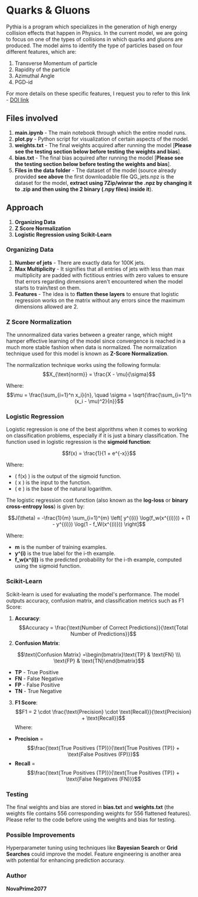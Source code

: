 # Quarks & Gluons
Pythia is a program which specializes in the generation of high energy collision effects that happen in Physics. In the current model, we are going to focus on one of the types of collisions in which quarks and gluons are produced. The model aims to identify the type of particles based on four different features, which are:
1. Transverse Momentum of particle
2. Rapidity of the particle
3. Azimuthal Angle
4. PGD-id

For more details on these specific features, I request you to refer to this link - [DOI link](https://doi.org/10.5281/zenodo.2658763)

## Files involved
1. **main.ipynb** - The main notebook through which the entire model runs.
2. **plot.py** - Python script for visualization of certain aspects of the model.
3. **weights.txt** - The final weights acquired after running the model [**Please see the testing section below before testing the weights and bias**].
4. **bias.txt** - The final bias acquired after running the model [**Please see the testing section below before testing the weights and bias**].
5. **Files in the data folder** - The dataset of the model (source already provided **see above** the first downloadable file QG_jets.npz is the dataset for the model, **extract using 7Zip/winrar the .npz by changing it to .zip and then using the 2 binary (.npy files) inside it**).

## Approach
1. **Organizing Data**
2. **Z Score Normalization**
3. **Logistic Regression using Scikit-Learn**

### Organizing Data
1. **Number of jets** - There are exactly data for 100K jets.
2. **Max Multiplicity** - It signifies that all entries of jets with less than max multiplicity are padded with fictitious entries with zero values to ensure that errors regarding dimensions aren't encountered when the model starts to train/test on them.
3. **Features** - The idea is to **flatten these layers** to ensure that logistic regression works on the matrix without any errors since the maximum dimensions allowed are 2.

### Z Score Normalization

The unnormalized data varies between a greater range, which might hamper effective learning of the model since convergence is reached in a much more stable fashion when data is normalized. The normalization technique used for this model is known as **Z-Score Normalization**.

The normalization technique works using the following formula:
$$X_{\text{norm}} = \frac{X - \mu}{\sigma}$$

Where:
$$\mu = \frac{\sum_{i=1}^n x_i}{n}, \quad \sigma = \sqrt{\frac{\sum_{i=1}^n (x_i - \mu)^2}{n}}$$

### Logistic Regression

Logistic regression is one of the best algorithms when it comes to working on classification problems, especially if it is just a binary classification. The function used in logistic regression is the **sigmoid function**:

$$f(x) = \frac{1}{1 + e^{-x}}$$

Where:
- \( f(x) \) is the output of the sigmoid function.
- \( x \) is the input to the function.
- \( e \) is the base of the natural logarithm.

The logistic regression cost function (also known as the **log-loss** or **binary cross-entropy loss**) is given by:

$$J(\theta) = -\frac{1}{m} \sum_{i=1}^{m} \left[ y^{(i)} \log(f_w(x^{(i)})) + (1 - y^{(i)}) \log(1 - f_W(x^{(i)})) \right]$$

Where:
- **m** is the number of training examples.
- **y^(i)** is the true label for the i-th example.
- **f_w(x^(i))** is the predicted probability for the i-th example, computed using the sigmoid function.

### Scikit-Learn

Scikit-learn is used for evaluating the model's performance. The model outputs accuracy, confusion matrix, and classification metrics such as F1 Score:
1. **Accuracy**: 
$$Accuracy = \frac{\text{Number of Correct Predictions}}{\text{Total Number of Predictions}}$$
2. **Confusion Matrix**:

$$\text{Confusion Matrix} =\begin{bmatrix}\text{TP} & \text{FN} \\\ \text{FP} & \text{TN}\end{bmatrix}$$
- **TP** - True Positive
- **FN** - False Negative
- **FP** - False Positive
- **TN** - True Negative

3. **F1 Score**:
$$F1 = 2 \cdot \frac{\text{Precision} \cdot \text{Recall}}{\text{Precision} + \text{Recall}}$$
Where:
- **Precision** = $$\frac{\text{True Positives (TP)}}{\text{True Positives (TP)} + \text{False Positives (FP)}}$$
- **Recall** = $$\frac{\text{True Positives (TP)}}{\text{True Positives (TP)} + \text{False Negatives (FN)}}$$

### Testing
The final weights and bias are stored in **bias.txt** and **weights.txt** (the weights file contains 556 corresponding weights for 556 flattened features). Please refer to the code before using the weights and bias for testing.

### Possible Improvements
Hyperparameter tuning using techniques like **Bayesian Search** or **Grid Searches** could improve the model. Feature engineering is another area with potential for enhancing prediction accuracy.

### Author
**NovaPrime2077**
